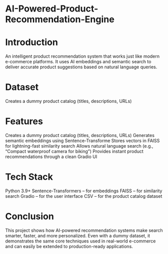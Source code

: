 # AI-Powered-Product-Recommendation-Engine
# Introduction
An intelligent product recommendation system that works just like modern e-commerce platforms.
It uses AI embeddings and semantic search to deliver accurate product suggestions based on natural language queries.
# Dataset
Creates a dummy product catalog (titles, descriptions, URLs)
# Features
  Creates a dummy product catalog (titles, descriptions, URLs)
  Generates semantic embeddings using Sentence-Transforme
  Stores vectors in FAISS for lightning-fast similarity search
  Allows natural language search (e.g., “Compact waterproof camera for biking”)
  Provides instant product recommendations through a clean Gradio UI
# Tech Stack
Python 3.9+
Sentence-Transformers
 – for embeddings
FAISS
 – for similarity search
Gradio
 – for the user interface
CSV 
  – for the product catalog dataset
# Conclusion
This project shows how AI-powered recommendation systems make search smarter, faster, and more personalized. Even with a dummy dataset, it demonstrates the same core techniques used in real-world e-commerce and can easily be extended to production-ready applications.
